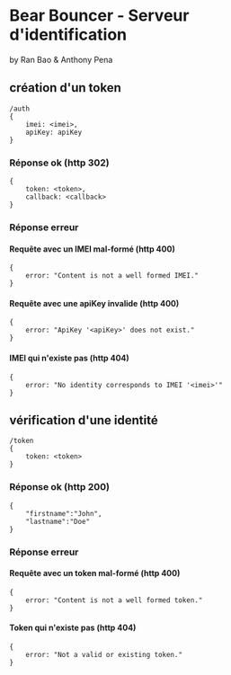 # Bear Bouncer - Serveur d'identification

by Ran Bao & Anthony Pena


## création d'un token

```
/auth
{
	imei: <imei>,
	apiKey: apiKey
}
```

### Réponse ok (http 302)
```
{
	token: <token>,
	callback: <callback>
}
```

### Réponse erreur

#### Requête avec un IMEI mal-formé (http 400)
```
{
	error: "Content is not a well formed IMEI."
}
```

#### Requête avec une apiKey invalide (http 400)
```
{
	error: "ApiKey '<apiKey>' does not exist."
}
```

#### IMEI qui n'existe pas (http 404)
```
{
	error: "No identity corresponds to IMEI '<imei>'"
}
```




## vérification d'une identité

```
/token
{
	token: <token>
}
```

### Réponse ok (http 200)
```
{
	"firstname":"John",
	"lastname":"Doe"
}
```

### Réponse erreur

#### Requête avec un token mal-formé (http 400)
```
{
	error: "Content is not a well formed token."
}
```

#### Token qui n'existe pas (http 404)
```
{
	error: "Not a valid or existing token."
}
```

